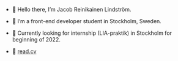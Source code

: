 - 🤘 Hello there, I’m Jacob Reinikainen Lindström.
- 🌱 I’m a front-end developer student in Stockholm, Sweden.
- 👀 Currently looking for internship (LIA-praktik) in Stockholm for beginning of 2022.

- 📄 [read.cv](https://www.read.cv/jacoblindstrom)


<!---
jazzjacob/jazzjacob is a ✨ special ✨ repository because its `README.md` (this file) appears on your GitHub profile.
You can click the Preview link to take a look at your changes.
--->
